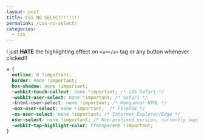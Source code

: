 ```yaml
---
layout: post
title: CSS NO SELECT!!!!!!!
permalink: /css-no-select/
categories:
  - css
---
```



I just **HATE** the highlighting effect on `<a></a>` tag or any button whenever clicked!!


```css
a {
  outline: 0 !important;
  border: none !important;
  box-shadow: none !important;
  -webkit-touch-callout: none !important; /* iOS Safari */
  -webkit-user-select: none !important; /* Safari */
  -khtml-user-select: none !important; /* Konqueror HTML */
  -moz-user-select: none !important;  /* Firefox */
  -ms-user-select: none !important; /* Internet Explorer/Edge */
  user-select: none !important; /* Non-prefixed version, currently supported by Chrome and Opera */
  -webkit-tap-highlight-color: transparent !important;
}
```
